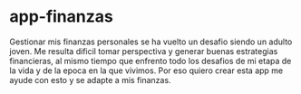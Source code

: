 # app-finanzas
Gestionar mis finanzas personales se ha vuelto un desafio siendo un adulto joven. Me resulta dificil tomar perspectiva y generar buenas estrategias financieras, al mismo tiempo que enfrento todo los desafios de mi etapa de la vida y de la epoca en la que vivimos. Por eso quiero crear esta app me ayude con esto y se adapte a mis finanzas.

